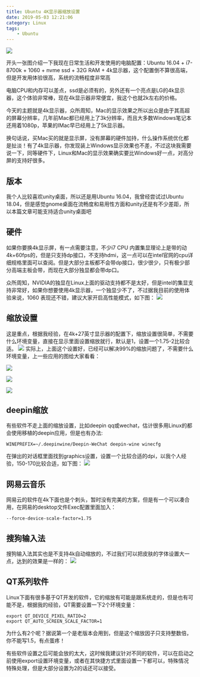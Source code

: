 ```yaml
---
title: Ubuntu 4K显示器缩放设置
date: 2019-05-03 12:21:06
category: Linux
tags: 
    - Ubuntu
---
```


![](https://wangbjun.github.io/images/old/16d0f0f03263cb7b.jpg)

开头一张图介绍一下我现在日常生活和开发使用的电脑配置：Ubuntu 16.04 + i7-8700k + 1060 + nvme ssd + 32G RAM + 4k显示器，这个配置倒不算很高端，但是开发用体验很高，系统的流畅程度非常高

<!--more-->

电脑CPU和内存可以差点，ssd是必须有的，另外还有一个亮点是LG的4k显示器，这个体验非常棒，现在4k显示器非常便宜，我这个也就2k左右的价格。

今天的主题就是4k显示器，众所周知，Mac的显示效果之所以出众是由于其高超的屏幕分辨率，几年前Mac都已经用上了3k分辨率，而且大多数Windows笔记本还用着1080p，苹果的IMac早已经用上了5k显示器。

换句话说，买Mac买的就是显示屏，没有屏幕的硬件加持，什么操作系统优化都是扯淡！有了4k显示器，你发现装上Windows显示效果也不差，不过这块我需要说一下，同等硬件下，Linux和Mac的显示效果确实要比Windows好一点，对高分屏的支持好很多。

## 版本
我个人比较喜欢unity桌面，所以还是用Ubuntu 16.04，我曾经尝试过Ubuntu 18.04，但是感觉gnome桌面在流畅度和易用性方面和unity还是有不少差距，所以本篇文章可能支持适合unity桌面吧

## 硬件
如果你要换4k显示屏，有一点需要注意，不少i7 CPU 内置集显理论上是带的动4k+60fps的，但是只支持dp接口，不支持hdmi，这一点可以在intel官网的cpu详细规格里面可以查阅。但是大部分主板都不会带dp接口，很少很少，只有极少部分高端主板会带，而现在大部分独显都会带dp口。

众所周知，NVIDIA的独显在Linux上面的驱动支持都不是太好，但是intel的集显支持非常好，如果你想要使用4k显示器，一个独显少不了，不过据我目前的使用体验来说，1060 表现还不错，建议大家开启高性能模式，如下图：
![](https://wangbjun.github.io/images/old/16d0f203bbf9601b.jpg)

## 缩放设置
这是重点，根据我经验，在4k+27英寸显示器的配置下，缩放设置很简单，不需要什么环境变量，直接在显示里面设置缩放就行，默认是1，设置一个1.75-2比较合适。
![](https://wangbjun.github.io/images/old/16d0f23300cd21d1.jpg)
实际上，上面这个设置好，已经可以解决99%的缩放问题了，不需要什么环境变量，上一些应用的图给大家看看：

![](https://wangbjun.github.io/images/old/16d0f26799e5bf08.jpg)

![](https://wangbjun.github.io/images/old/16d0f27645283d4e.jpg)

![](https://wangbjun.github.io/images/old/16d0f27f294742ce.jpg)

## deepin缩放
有些软件不走上面的缩放设置，比如deepin qq或wechat，估计很多用Linux的都会使用移植的deepin应用，但是也有办法:
```
WINEPREFIX=~/.deepinwine/Deepin-WeChat deepin-wine winecfg
```
在弹出的对话框里面找到graphics设置，设置一个比较合适的dpi，以我个人经验，150-170比较合适，如下图：
![](https://wangbjun.github.io/images/old/16d0f2ba8e833515.jpg)

## 网易云音乐
网易云的软件在4k下面也是个刺头，暂时没有完美的方案，但是有一个可以凑合用，在网易的desktop文件Exec配置里面加入：
```
--force-device-scale-factor=1.75
```
## 搜狗输入法
搜狗输入法其实也是不支持4k自动缩放的，不过我们可以把皮肤的字体设置大一点，达到的效果是一样的：
![](https://wangbjun.github.io/images/old/16d0f301af11cca2.jpg)

## QT系列软件
Linux下面有很多基于QT开发的软件，它的缩放有可能是跟系统走的，但是也有可能不是，根据我的经验，QT需要设置一下2个环境变量：
```
export QT_DEVICE_PIXEL_RATIO=2
export QT_AUTO_SCREEN_SCALE_FACTOR=1
```
为什么有2个呢？据说第一个是老版本会用到，但是这个缩放因子只支持整数倍，你不能写1.5，有点蛋疼！

有些软件设置之后可能会放的太大，这时候我建议针对不同的软件，可以在启动之前使用export设置环境变量，或者在其快捷方式里面设置一下都可以，特殊情况特殊处理，但是大部分设置为2的话还可以接受。
